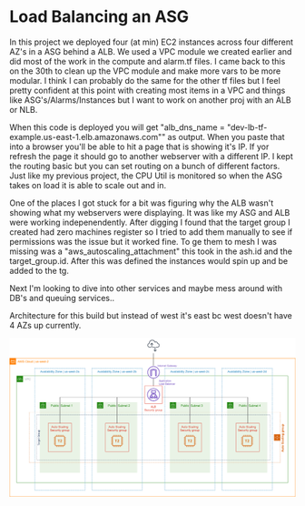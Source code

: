 # Load Balancing an ASG

In this project we deployed four (at min) EC2 instances across four different AZ's in a ASG behind a ALB. We used a VPC module we created earlier and did most of the work in the compute and alarm.tf files. I came back to this on the 30th to clean up the VPC module and make more vars to be more modular. I think I can probably do the same for the other tf files but I feel pretty confident at this point with creating most items in a VPC and things like ASG's/Alarms/Instances but I want to work on another proj with an ALB or NLB.

When this code is deployed you will get "alb_dns_name = "dev-lb-tf-example.us-east-1.elb.amazonaws.com"" as output. When you paste that into a browser you'll be able to hit a page that is showing it's IP. If yor refresh the page it should go to another webserver with a different IP. I kept the routing basic but you can set routing on a bunch of different factors. Just like my previous project, the CPU Util is monitored so when the ASG takes on load it is able to scale out and in. 

One of the places I got stuck for a bit was figuring why the ALB wasn't showing what my webservers were displaying.  It was like my ASG and ALB were working indepenendently. After digging I found that the target group I created had zero machines register so I tried to add them manually to see if permissions was the issue but it worked fine. To ge them to mesh I was missing was a "aws_autoscaling_attachment" this took in the ash.id and the target_group.id. After this was defined the instances would spin up and be added to the tg.

Next I'm looking to dive into other services and maybe mess around with DB's and queuing services..

Architecture for this build but instead of west it's east bc west doesn't have 4 AZs up currently.

![img](./docs/img.png)